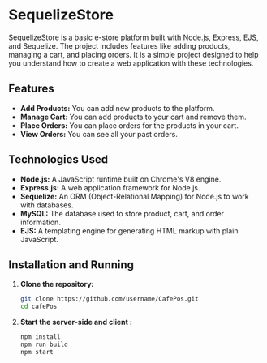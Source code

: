 # SequelizeStore

SequelizeStore is a basic e-store platform built with Node.js, Express, EJS, and Sequelize. The project includes features like adding products, managing a cart, and placing orders. It is a simple project designed to help you understand how to create a web application with these technologies.

## Features

- **Add Products:** You can add new products to the platform.
- **Manage Cart:** You can add products to your cart and remove them.
- **Place Orders:** You can place orders for the products in your cart.
- **View Orders:** You can see all your past orders.

## Technologies Used

- **Node.js:** A JavaScript runtime built on Chrome's V8 engine.
- **Express.js:** A web application framework for Node.js.
- **Sequelize:** An ORM (Object-Relational Mapping) for Node.js to work with databases.
- **MySQL:** The database used to store product, cart, and order information.
- **EJS:** A templating engine for generating HTML markup with plain JavaScript.


## Installation and Running

1. **Clone the repository:**
   ```bash
   git clone https://github.com/username/CafePos.git
   cd cafePos

2. **Start the server-side and client :**
   ```bash
   npm install
   npm run build
   npm start


